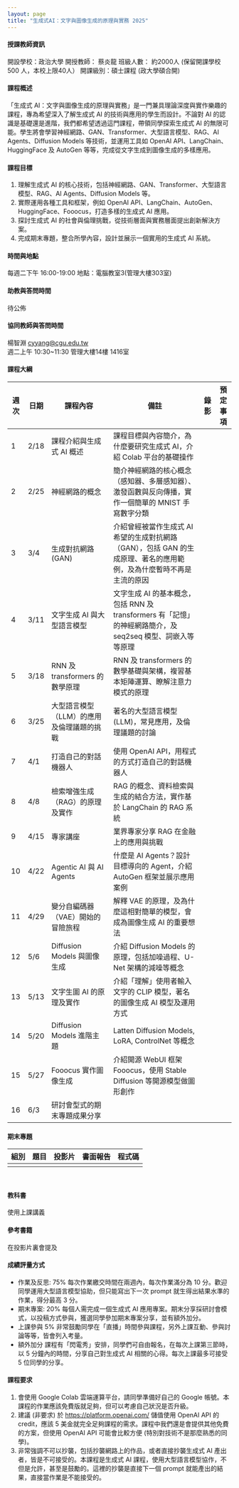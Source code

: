 ```yaml
---
layout: page
title: "生成式AI：文字與圖像生成的原理與實務 2025"
---
```

<!--ICM906 開課序號67512-->

#### 授課教師資訊
開設學校：政治大學
開授教師： 蔡炎龍
班級人數： 約2000人 (保留開課學校 500 人，本校上限40人）
開課級別：碩士課程 (政大學碩合開)

#### 課程概述
「生成式 AI：文字與圖像生成的原理與實務」是一門兼具理論深度與實作樂趣的課程，專為希望深入了解生成式 AI 的技術與應用的學生而設計。不論對 AI 的認識是基礎還是進階，我們都希望透過這門課程，帶領同學探索生成式 AI 的無限可能。學生將會學習神經網路、GAN、Transformer、大型語言模型、RAG、AI Agents、Diffusion Models 等技術，並運用工具如 OpenAI API、LangChain、HuggingFace 及 AutoGen 等等，完成從文字生成到圖像生成的多樣應用。

#### 課程目標
1. 理解生成式 AI 的核心技術，包括神經網路、GAN、Transformer、大型語言模型、RAG、AI Agents、Diffusion Models  等。
2. 實際運用各種工具和框架，例如 OpenAI API、LangChain、AutoGen、HuggingFace、Fooocus，打造多樣的生成式 AI 應用。
3. 探討生成式 AI 的社會與倫理挑戰，從技術層面與實務層面提出創新解決方案。
4. 完成期末專題，整合所學內容，設計並展示一個實用的生成式 AI 系統。

#### 時間與地點
每週二下午 16:00-19:00 地點：電腦教室3(管理大樓303室)<br/>

#### 助教與答問時間
待公佈<br/>

#### 協同教師與答問時間
楊智淵 cyyang@cgu.edu.tw <br/>
週二上午 10:30~11:30 管理大樓14樓 1416室<br/>

#### 課程大綱

|週次|日期  |課程內容                       |備註     |錄影         | 預定事項 |
|--- |---   |---                        |---         |---         |---       |
|1	 |2/18	|課程介紹與生成式 AI 概述	  |課程目標與內容簡介，為什麼要研究生成式 AI，介紹 Colab 平台的基礎操作 |||
|2	 |2/25	|神經網路的概念	             |簡介神經網路的核心概念（感知器、多層感知器）、激發函數與反向傳播，實作一個簡單的 MNIST 手寫數字分類|||
|3	 |3/4	|生成對抗網路 (GAN)	         |介紹曾經被當作生成式 AI 希望的生成對抗網路（GAN），包括 GAN 的生成原理、著名的應用範例，及為什麼暫時不再是主流的原因|||
|4	 |3/11	|文字生成 AI 與大型語言模型	  |文字生成 AI 的基本概念，包括 RNN 及 transformers 有「記憶」的神經網路簡介，及 seq2seq 模型、詞嵌入等等原理|||
|5	 |3/18	|RNN 及 transformers 的數學原理	|RNN 及 transformers 的數學基礎與架構，複習基本矩陣運算、瞭解注意力模式的原理|||
|6	 |3/25	|大型語言模型（LLM）的應用及倫理議題的挑戰	|著名的大型語言模型 (LLM)，常見應用，及倫理議題的討論|||
|7	 |4/1	|打造自己的對話機器人	|使用 OpenAI API，用程式的方式打造自己的對話機器人|||
|8	 |4/8	|檢索增強生成（RAG）的原理及實作	|RAG 的概念、資料檢索與生成的結合方法，實作基於 LangChain 的 RAG 系統|||
|9	 |4/15	|專家講座	|業界專家分享 RAG 在金融上的應用與挑戰|||
|10	 |4/22	|Agentic AI 與 AI Agents	|什麼是 AI Agents？設計目標導向的 Agent，介紹 AutoGen 框架並展示應用案例|||
|11	 |4/29	|變分自編碼器（VAE）開始的冒險旅程	|解釋 VAE 的原理，及為什麼這相對簡單的模型，會成為圖像生成 AI 的重要想法|||
|12	 |5/6	|Diffusion Models 與圖像生成	|介紹 Diffusion Models 的原理，包括加噪過程、U-Net 架構的減噪等概念|||
|13	 |5/13	|文字生圖 AI 的原理及實作	|介紹「理解」使用者輸入文字的 CLIP 模型，著名的圖像生成 AI 模型及運用方式|||
|14	 |5/20	|Diffusion Models 進階主題	|Latten Diffusion Models, LoRA, ControlNet 等概念|||
|15	 |5/27	|Fooocus 實作圖像生成	|介紹開源 WebUI 框架 Fooocus，使用 Stable Diffusion 等開源模型做圖形創作|||
|16	 |6/3	|研討會型式的期末專題成果分享||||


#### 期末專題

|組別|題目                          |投影片                  |書面報告 | 程式碼 |
|---|---|---|---|---|
||||||

<br/>

#### 教科書
使用上課講義<br/>

#### 參考書籍
在投影片裏會提及 <br/>

#### 成績評量方式
- 作業及反思: 75%
每次作業繳交時間在兩週內，每次作業滿分為 10 分。歡迎同學運用大型語言模型協助，但只能寫出下一次 prompt 就生得出結果水準的作業，得分最高 3 分。
- 期末專案: 20%
每個人需完成一個生成式 AI 應用專案。期末分享採研討會模式，以投稿方式參與，獲選同學參加期末專案分享，並有額外加分。
- 上課參與 5%
非常鼓勵同學在「直播」時間參與課程，另外上課互動、參與討論等等，皆會列入考量。
- 額外加分
課程有「閃電秀」安排，同學們可自由報名，在每次上課第三節時，以 5 分鐘內的時間，分享自己對生成式 AI 相關的心得。每次上課最多可接受 5 位同學的分享。

#### 課程要求
1. 會使用 Google Colab 雲端運算平台，請同學準備好自己的 Google 帳號。本課程的作業應該免費版就足夠，但可以考慮自己狀況是否升級。
2. 建議 (非要求) 於 https://platform.openai.com/ 儲值使用 OpenAI API 的 credit，應該 5 美金就完全足夠課程的需求。課程中我們還是會提供其他免費的方案，但使用 OpenAI API 可能會比較方便 (特別對技術不是那麼熟悉的同學)。
3. 非常強調不可以抄襲，包括抄襲網路上的作品，或者直接抄襲生成式 AI 產出者，皆是不可接受的。本課程是生成式 AI 課程，使用大型語言模型協作，不但是允許，甚至是鼓勵的。這裡的抄襲是直接下一個 prompt 就能產出的結果，直接當作業是不能接受的。
